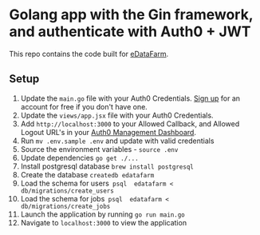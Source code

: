 # Golang app with the Gin framework, and authenticate with Auth0 + JWT

This repo contains the code built for [eDataFarm](http://www.edatafarm.com).

## Setup

1. Update the `main.go` file with your Auth0 Credentials. [Sign up](https://auth0.com) for an account for free if you don't have one.
2. Update the `views/app.jsx` file with your Auth0 Credentials.
3. Add `http://localhost:3000` to your Allowed Callback, and Allowed Logout URL's in your [Auth0 Management Dashboard](https://manage.auth0.com).
4. Run `mv .env.sample .env` and update with valid credentials
5. Source the environment variables - `source .env`
6. Update dependencies `go get ./...`
7. Install postgresql database `brew install postgresql`
8. Create the database `createdb edatafarm`
9. Load the schema for users` psql  edatafarm < db/migrations/create_users`
10. Load the schema for jobs` psql  edatafarm < db/migrations/create_jobs`
11. Launch the application by running `go run main.go`
12. Navigate to `localhost:3000` to view the application
